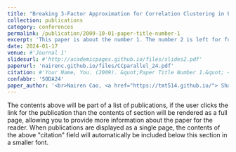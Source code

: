 ```yaml
---
title: "Breaking 3-Factor Approximation for Correlation Clustering in Polylogarithmic Rounds."
collection: publications
category: conferences
permalink: /publication/2009-10-01-paper-title-number-1
excerpt: 'This paper is about the number 1. The number 2 is left for future work.'
date: 2024-01-17
venue: #'Journal 1'
slidesurl: #'http://academicpages.github.io/files/slides2.pdf'
paperurl: 'nairenc.github.io/files/CCparallel_24.pdf'
citation: #'Your Name, You. (2009). &quot;Paper Title Number 1.&quot; <i>Journal 1</i>. 1(1).'
confabbr: 'SODA24'
paper_author: '<br>Nairen Cao, <a href="https://tmt514.github.io/"> Shang-En Huang</a>, <a href="https://sites.google.com/site/distributedhsinhao/"> Hsin-Hao Su</a>  <br>'
---
```


The contents above will be part of a list of publications, if the user clicks the link for the publication than the contents of section will be rendered as a full page, allowing you to provide more information about the paper for the reader. When publications are displayed as a single page, the contents of the above "citation" field will automatically be included below this section in a smaller font.